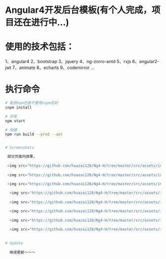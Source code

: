 # Angular4开发后台模板(有个人完成，项目还在进行中...)

# 使用的技术包括：
  1、angular4
  2、bootstrap
  3、jquery
  4、ng-zorro-antd
  5、rxjs
  6、angular2-jwt
  7、animate
  8、echarts
  9、codemirror
  ...

# 执行命令
```bash
# 能用npm还是不要用cnpm的好
cnpm install

# 开发
npm start

# 构建
npm run build --prod --aot


# Screenshots

 部分页面内效果，
  
 <img src="https://github.com/huazai128/Ng4-H/tree/master/src/assets/img/index03.jpeg">
  
 <img src="https://github.com/huazai128/Ng4-H/tree/master/src/assets/img/index04.jpeg">
 
 <img src="https://github.com/huazai128/Ng4-H/tree/master/src/assets/img/index05.jpeg">

  <img src="https://github.com/huazai128/Ng4-H/tree/master/src/assets/img/index01.jpeg">
 
  <img src="https://github.com/huazai128/Ng4-H/tree/master/src/assets/img/index02.jpeg">

  <img src="https://github.com/huazai128/Ng4-H/tree/master/src/assets/img/index06.jpeg">
  
  <img src="https://github.com/huazai128/Ng4-H/tree/master/src/assets/img/index07.jpeg">
  
  <img src="https://github.com/huazai128/Ng4-H/tree/master/src/assets/img/index08.jpeg">
  
 
# Update
  
  继续更新～～～
  
 
 
